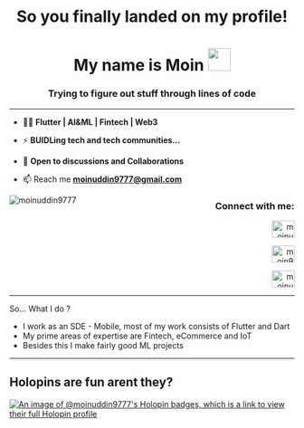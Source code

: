 
<h1 align="center">
 So you finally landed on my profile!  
 <h1 align="center">
My name is Moin
  <a target="_blank">
    <img src="https://github.com/JayantGoel001/JayantGoel001/blob/master/GIF/Hi.gif" width="40px" />
  </a>
</h1>
<h3 align="center">  Trying to figure out stuff through lines of code </h3>

---


- 👨‍💻 **Flutter | AI&ML | Fintech | Web3**

- ⚡ **BUIDLing tech and tech communities...**

- 💬 **Open to discussions and Collaborations**

- 📫 Reach me **moinuddin9777@gmail.com** 


<p><img align="left" src="https://github-readme-stats-ten-gilt.vercel.app/api/top-langs?username=moinuddin9777&hide=jupyter+notebook&show_icons=true&theme=merko&title_color=ffffff&text_color=ffd700&locale=en&layout=compact" alt="moinuddin9777" /></p>



<h3 align="right">Connect with me:</h3> 
  
<p align="right">
<a href="https://linkedin.com/in/moinuddin9777" target="blank"><img align="center" src="https://raw.githubusercontent.com/rahuldkjain/github-profile-readme-generator/master/src/images/icons/Social/linked-in-alt.svg" alt="moinuddin9777" height="30" width="40" /></a>
</p>
<p align="right">
<a href="https://twitter.com/moin971" target="blank"><img align="center" src="https://raw.githubusercontent.com/rahuldkjain/github-profile-readme-generator/master/src/images/icons/Social/twitter.svg" alt="moin971" height="30" width="40" /></a>
</p>
<p align="right">
<a href="https://instagram.com/moinuddin9777" target="blank"><img align="center" src="https://raw.githubusercontent.com/rahuldkjain/github-profile-readme-generator/master/src/images/icons/Social/instagram.svg" alt="moinuddin9777" height="30" width="40" /></a>
</p>

---

So... What I do ?

- I work as an SDE - Mobile, most of my work consists of Flutter and Dart
- My prime areas of expertise are Fintech, eCommerce and IoT
- Besides this I make fairly good ML projects

---

 
 <h2>Holopins are fun arent they?</h2>

 
[![An image of @moinuddin9777's Holopin badges, which is a link to view their full Holopin profile](https://holopin.me/moinuddin9777)](https://holopin.io/@moinuddin9777)
